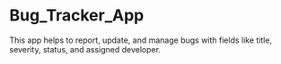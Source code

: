 # Bug_Tracker_App
This app helps to report, update, and manage bugs with fields like title, severity, status, and assigned developer.
